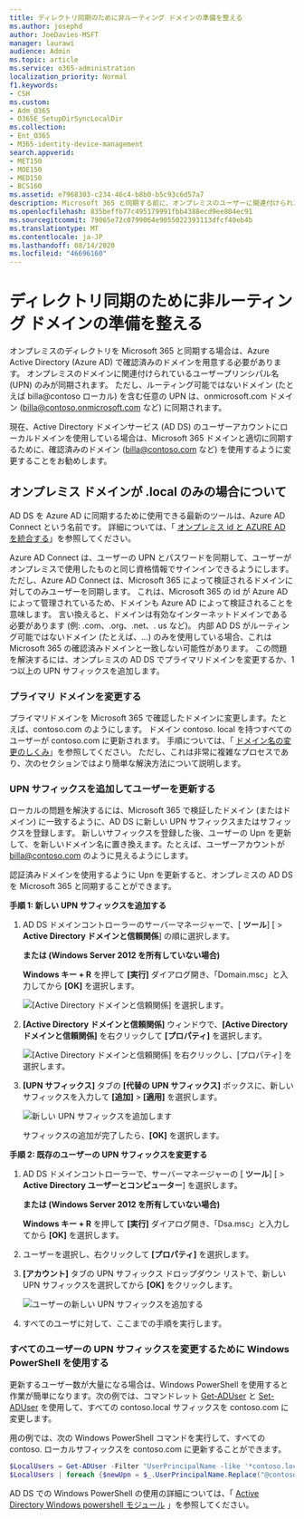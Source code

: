 ```yaml
---
title: ディレクトリ同期のために非ルーティング ドメインの準備を整える
ms.author: josephd
author: JoeDavies-MSFT
manager: laurawi
audience: Admin
ms.topic: article
ms.service: o365-administration
localization_priority: Normal
f1.keywords:
- CSH
ms.custom:
- Adm_O365
- O365E_SetupDirSyncLocalDir
ms.collection:
- Ent_O365
- M365-identity-device-management
search.appverid:
- MET150
- MOE150
- MED150
- BCS160
ms.assetid: e7968303-c234-46c4-b8b0-b5c93c6d57a7
description: Microsoft 365 と同期する前に、オンプレミスのユーザーに関連付けられた非ルーティングドメインがある場合の対処方法について説明します。
ms.openlocfilehash: 835beffb77c495179991fbb4388ecd9ee804ec91
ms.sourcegitcommit: 79065e72c0799064e9055022393113dfcf40eb4b
ms.translationtype: MT
ms.contentlocale: ja-JP
ms.lasthandoff: 08/14/2020
ms.locfileid: "46696160"
---
```

# <a name="prepare-a-non-routable-domain-for-directory-synchronization"></a>ディレクトリ同期のために非ルーティング ドメインの準備を整える
オンプレミスのディレクトリを Microsoft 365 と同期する場合は、Azure Active Directory (Azure AD) で確認済みのドメインを用意する必要があります。 オンプレミスのドメインに関連付けられているユーザープリンシパル名 (UPN) のみが同期されます。 ただし、ルーティング可能ではないドメイン (たとえば billa@contoso ローカル) を含む任意の UPN は、onmicrosoft.com ドメイン (billa@contoso.onmicrosoft.com など) に同期されます。 

現在、Active Directory ドメインサービス (AD DS) のユーザーアカウントにローカルドメインを使用している場合は、Microsoft 365 ドメインと適切に同期するために、確認済みのドメイン (billa@contoso.com など) を使用するように変更することをお勧めします。
  
## <a name="what-if-i-only-have-a-local-on-premises-domain"></a>オンプレミス ドメインが .local のみの場合について

AD DS を Azure AD に同期するために使用できる最新のツールは、Azure AD Connect という名前です。 詳細については、「 [オンプレミス id と AZURE AD を統合する](https://docs.microsoft.com/azure/architecture/reference-architectures/identity/azure-ad)」を参照してください。
  
Azure AD Connect は、ユーザーの UPN とパスワードを同期して、ユーザーがオンプレミスで使用したものと同じ資格情報でサインインできるようにします。 ただし、Azure AD Connect は、Microsoft 365 によって検証されるドメインに対してのみユーザーを同期します。 これは、Microsoft 365 の id が Azure AD によって管理されているため、ドメインも Azure AD によって検証されることを意味します。 言い換えると、ドメインは有効なインターネットドメインである必要があります (例: .com、.org、.net、. us など)。 内部 AD DS がルーティング可能ではないドメイン (たとえば、...) のみを使用している場合、これは Microsoft 365 の確認済みドメインと一致しない可能性があります。 この問題を解決するには、オンプレミスの AD DS でプライマリドメインを変更するか、1つ以上の UPN サフィックスを追加します。
  
### <a name="change-your-primary-domain"></a>**プライマリ ドメインを変更する**

プライマリドメインを Microsoft 365 で確認したドメインに変更します。たとえば、contoso.com のようにします。 ドメイン contoso. local を持つすべてのユーザーが contoso.com に更新されます。 手順については、「 [ドメイン名の変更のしくみ](https://go.microsoft.com/fwlink/p/?LinkId=624174)」を参照してください。 ただし、これは非常に複雑なプロセスであり、次のセクションではより簡単な解決方法について説明します。
  
### <a name="add-upn-suffixes-and-update-your-users-to-them"></a>**UPN サフィックスを追加してユーザーを更新する**

ローカルの問題を解決するには、Microsoft 365 で検証したドメイン (またはドメイン) に一致するように、AD DS に新しい UPN サフィックスまたはサフィックスを登録します。 新しいサフィックスを登録した後、ユーザーの Upn を更新して、を新しいドメイン名に置き換えます。たとえば、ユーザーアカウントが billa@contoso.com のように見えるようにします。
  
認証済みドメインを使用するように Upn を更新すると、オンプレミスの AD DS を Microsoft 365 と同期することができます。
  
 **手順 1: 新しい UPN サフィックスを追加する**
  
1. AD DS ドメインコントローラーのサーバーマネージャーで、[ **ツール**] [ \> **Active Directory ドメインと信頼関係**] の順に選択します。
    
    **または (Windows Server 2012 を所有していない場合)**
    
    **Windows キー + R** を押して **[実行]** ダイアログ開き、「Domain.msc」と入力してから **[OK]** を選択します。
    
    ![[Active Directory ドメインと信頼関係] を選択します。](../media/46b6e007-9741-44af-8517-6f682e0ac974.png)
  
2. **[Active Directory ドメインと信頼関係]** ウィンドウで、**[Active Directory ドメインと信頼関係]** を右クリックして **[プロパティ]** を選択します。
    
    ![[Active Directory ドメインと信頼関係] を右クリックし、[プロパティ] を選択します。](../media/39d20812-ffb5-4ba9-8d7b-477377ac360d.png)
  
3. **[UPN サフィックス]** タブの **[代替の UPN サフィックス]** ボックスに、新しいサフィックスを入力して **[追加]** \> **[適用]** を選択します。
    
    ![新しい UPN サフィックスを追加します](../media/a4aaf919-7adf-469a-b93f-83ef284c0915.PNG)
  
    サフィックスの追加が完了したら、**[OK]** を選択します。 
    
 **手順 2: 既存のユーザーの UPN サフィックスを変更する**
  
1. AD DS ドメインコントローラーで、サーバーマネージャーの [ **ツール**] [ \> **Active Directory ユーザーとコンピューター**] を選択します。
    
    **または (Windows Server 2012 を所有していない場合)**
    
    **Windows キー + R** を押して **[実行]** ダイアログ開き、「Dsa.msc」と入力してから **[OK]** を選択します。
    
2. ユーザーを選択し、右クリックして **[プロパティ]** を選択します。
    
3. **[アカウント]** タブの UPN サフィックス ドロップダウン リストで、新しい UPN サフィックスを選択してから **[OK]** をクリックします。
    
    ![ユーザーの新しい UPN サフィックスを追加する](../media/54876751-49f0-48cc-b864-2623c4835563.png)
  
4. すべてのユーザに対して、ここまでの手順を実行します。
    
   
### <a name="you-can-also-use-windows-powershell-to-change-the-upn-suffix-for-all-users"></a>**すべてのユーザーの UPN サフィックスを変更するために Windows PowerShell を使用する**

更新するユーザー数が大量になる場合は、Windows PowerShell を使用すると作業が簡単になります。次の例では、コマンドレット [Get-ADUser](https://go.microsoft.com/fwlink/p/?LinkId=624312) と [Set-ADUser](https://go.microsoft.com/fwlink/p/?LinkId=624313) を使用して、すべての contoso.local サフィックスを contoso.com に変更します。 

用の例では、次の Windows PowerShell コマンドを実行して、すべての contoso. ローカルサフィックスを contoso.com に更新することができます。
    
  ```powershell
  $LocalUsers = Get-ADUser -Filter "UserPrincipalName -like '*contoso.local'" -Properties userPrincipalName -ResultSetSize $null
  $LocalUsers | foreach {$newUpn = $_.UserPrincipalName.Replace("@contoso.local","@contoso.com"); $_ | Set-ADUser -UserPrincipalName $newUpn}
  ```

AD DS での Windows PowerShell の使用の詳細については、「 [Active Directory Windows powershell モジュール](https://go.microsoft.com/fwlink/p/?LinkId=624314) 」を参照してください。 

